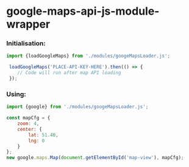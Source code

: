 # google-maps-api-js-module-wrapper

### Initialisation:
```JavaScript
import {loadGoogleMaps} from './modules/googeMapsLoader.js';

 loadGoogleMaps('PLACE-API-KEY-HERE').then(() => {
    // Code will run after map API loading
 });
 ```

### Using:
```JavaScript
import {google} from './modules/googeMapsLoader.js';

const mapCfg = {
    zoom: 4,
    center: {
        lat: 51.48,
        lng: 0
    }
};
new google.maps.Map(document.getElementById('map-view'), mapCfg);
```
